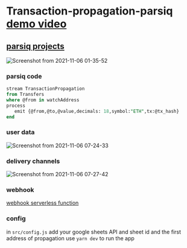 # Transaction-propagation-parsiq [demo video](https://youtu.be/q-wWc8AX5jY)
## [parsiq projects](https://staging.parsiq.net/monitoring/projects/f5151c7a-210f-49fe-be0e-40d293eaa1d6/)
![Screenshot from 2021-11-06 01-35-52](https://user-images.githubusercontent.com/52639395/140606298-99b0cc0e-4c9c-48c1-ad87-09ed56b1db49.png)

### parsiq code
```sql
stream TransactionPropagation
from Transfers
where @from in watchAddress
process
   emit {@from,@to,@value,decimals: 18,symbol:"ETH",tx:@tx_hash}
end
```
### user data
![Screenshot from 2021-11-06 07-24-33](https://user-images.githubusercontent.com/52639395/140606348-59304131-c335-4693-9b91-5285a6f010e4.png)

### delivery channels
![Screenshot from 2021-11-06 07-27-42](https://user-images.githubusercontent.com/52639395/140606464-ddc7d1f9-b24e-4f34-82f8-6d99cbfa0a60.png)

### webhook
[webhook serverless function](https://github.com/lucasespinosa28/webhook-propagation)

### config
in `src/config.js` add your google sheets API and sheet id and the first address of propagation 
use `yarn dev` to run the app
